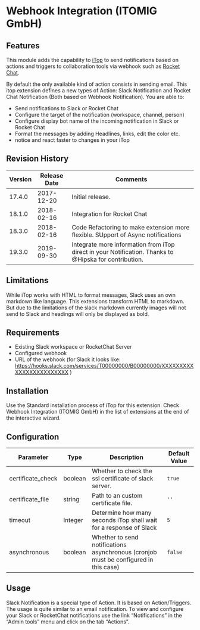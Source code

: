 # Webhook Integration (ITOMIG GmbH)

## Features
This module adds the capability to [iTop](https://github.com/Combodo/iTop) to send notifications based on actions and triggers to collaboration tools via webhook such as [Rocket Chat](https://rocket.chat/).

By default the only available kind of action consists in sending email. This itop extension defines a new types of Action:  Slack Notification and Rocket Chat Notification (Both based on Webhook Notification). You are able to:

* Send notifications to Slack or Rocket Chat
* Configure the target of the notification (workspace, channel, person)
* Configure display bot name of the incoming notification in Slack or Rocket Chat
* Format the messages by adding Headlines, links, edit the color etc.
* notice and react faster to changes in your iTop

## Revision History

| Version		 | Release Date  | Comments	     | 
| ------------- | ------------- | -------------   |
| 17.4.0			 | 2017-12-20    | Initial release.	  | 
| 18.1.0			 | 2018-02-16    | Integration for Rocket Chat	  | 
| 18.3.0			 | 2018-02-16    | Code Refactoring to make extension more flexible. SUpport of Async notifications	  | 
| 19.3.0			 | 2019-09-30    | Integrate more information from iTop direct in your Notification. Thanks to @Hipska for contribution. |

## Limitations

While iTop works with HTML to format messages, Slack uses an own markdown like language. This extensions transform HTML to markdown. But due to the limitations of the slack markdown currently images will not send to Slack and headings will only be displayed as bold.

## Requirements

* Existing Slack workspace or RocketChat Server
* Configured webhook
* URL of the webhook (for Slack it looks like: https://hooks.slack.com/services/T00000000/B00000000/XXXXXXXXXXXXXXXXXXXXXXXX )

## Installation

Use the Standard installation process of iTop for this extension.
Check Webhook Integration (ITOMIG GmbH) in the list of extensions at the end of the interactive wizard.

## Configuration

| Parameter				| Type 			 | Description	  | Default Value	|
| ------------- 		| ------------- | ------------- | ------------- |
| certificate_check	| boolean 	| Whether to check the ssl certificate of slack server.											| `true` 	|
| certificate_file 	| string 	| Path to an custom certificate file. 																	| `''` 		|
| timeout 				| Integer 	| Determine how many seconds iTop shall wait for a response of Slack							| `5` 		|
| asynchronous 		| boolean 	| Whether to send notifications asynchronous (cronjob must be configured in this case)	| `false` 	|

## Usage

Slack Notification is a special type of Action. It is based on Action/Triggers. The usage is quite similar to an email notification.
To view and configure your Slack or RocketChat notifications use the link “Notifications” in the “Admin tools” menu and click on the tab “Actions”.

